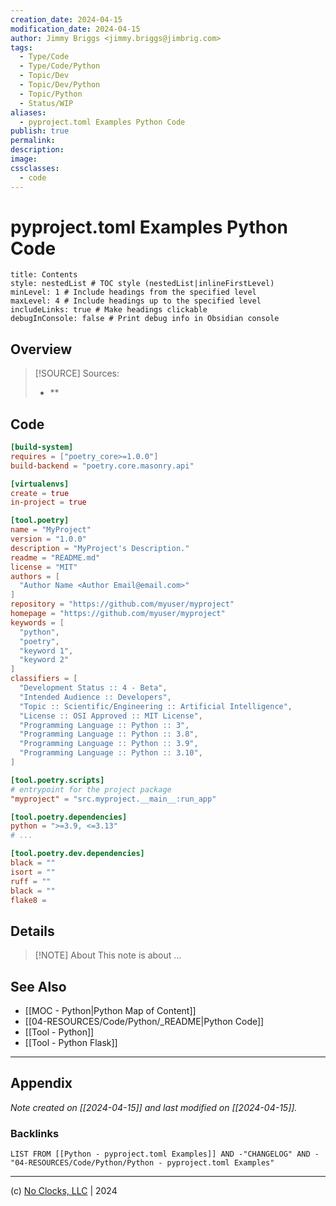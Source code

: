 ```yaml
---
creation_date: 2024-04-15
modification_date: 2024-04-15
author: Jimmy Briggs <jimmy.briggs@jimbrig.com>
tags:
  - Type/Code
  - Type/Code/Python
  - Topic/Dev
  - Topic/Dev/Python
  - Topic/Python
  - Status/WIP
aliases:
  - pyproject.toml Examples Python Code
publish: true
permalink:
description:
image:
cssclasses:
  - code
---
```


# pyproject.toml Examples Python Code

```table-of-contents
title: Contents 
style: nestedList # TOC style (nestedList|inlineFirstLevel)
minLevel: 1 # Include headings from the specified level
maxLevel: 4 # Include headings up to the specified level
includeLinks: true # Make headings clickable
debugInConsole: false # Print debug info in Obsidian console
```

## Overview

> [!SOURCE] Sources:
> - **

## Code

```toml
[build-system]
requires = ["poetry_core>=1.0.0"]
build-backend = "poetry.core.masonry.api"

[virtualenvs]
create = true
in-project = true

[tool.poetry]
name = "MyProject"
version = "1.0.0"
description = "MyProject's Description."
readme = "README.md"
license = "MIT"
authors = [
  "Author Name <Author Email@email.com>"
]
repository = "https://github.com/myuser/myproject"
homepage = "https://github.com/myuser/myproject"
keywords = [
  "python",
  "poetry",
  "keyword 1",
  "keyword 2"
]
classifiers = [
  "Development Status :: 4 - Beta",
  "Intended Audience :: Developers",
  "Topic :: Scientific/Engineering :: Artificial Intelligence",
  "License :: OSI Approved :: MIT License",
  "Programming Language :: Python :: 3",
  "Programming Language :: Python :: 3.8",
  "Programming Language :: Python :: 3.9",
  "Programming Language :: Python :: 3.10",
]

[tool.poetry.scripts]
# entrypoint for the project package
"myproject" = "src.myproject.__main__:run_app"

[tool.poetry.dependencies]
python = ">=3.9, <=3.13"
# ...

[tool.poetry.dev.dependencies]
black = ""
isort = ""
ruff = ""
black = ""
flake8 = 
```

## Details

> [!NOTE] About
> This note is about ...

## See Also

- [[MOC - Python|Python Map of Content]]
- [[04-RESOURCES/Code/Python/_README|Python Code]]
- [[Tool - Python]]
- [[Tool - Python Flask]]


***

## Appendix

*Note created on [[2024-04-15]] and last modified on [[2024-04-15]].*

### Backlinks

```dataview
LIST FROM [[Python - pyproject.toml Examples]] AND -"CHANGELOG" AND -"04-RESOURCES/Code/Python/Python - pyproject.toml Examples"
```

***

(c) [No Clocks, LLC](https://github.com/noclocks) | 2024